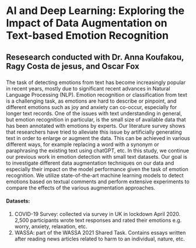 # AI and Deep Learning: Exploring the Impact of Data Augmentation on Text-based Emotion Recognition

## Resesearch conducted with Dr. Anna Koufakou, Ragy Costa de jesus, and Oscar Fox

###
The task of detecting emotions from text has become increasingly popular
in recent years, mostly due to significant recent advances in Natural
Language Processing (NLP). Emotion recognition or classification from text
is a challenging task, as emotions are hard to describe or pinpoint, and
different emotions such as joy and anxiety can co-occur, especially for
longer text records.
One of the issues with text understanding in general, but emotion
recognition in particular, is the small size of available data that has been
annotated with emotions by experts. Our literature survey shows that
researchers have tried to alleviate this issue by artificially generating text in
order to enlarge or augment the data. This can be achieved in various
different ways, for example replacing a word with a synonym or
paraphrasing the existing text using chatGPT, etc.
In this study, we continue our previous work in emotion detection with small
text datasets. Our goal is to investigate different data augmentation
techniques on our data and especially their impact on the model
performance given the task of emotion recognition. We utilize
state-of-the-art machine learning models to detect emotions based on
textual comments and perform extensive experiments to compare the
effects of the various augmentation approaches.

#### Datasets:

1. COVID-19 Survey: collected via survey in UK in lockdown April 2020. 2,500 participants
wrote text responses and rated their emotions e.g. worry, anxiety, relaxation, etc.
2. WASSA: part of the WASSA 2021 Shared Task. Contains essays written after reading
news articles related to harm to an individual, nature, etc.

